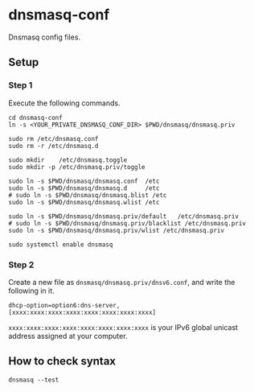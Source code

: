 # dnsmasq-conf
Dnsmasq config files.

## Setup
### Step 1
Execute the following commands.

```shell
cd dnsmasq-conf
ln -s <YOUR_PRIVATE_DNSMASQ_CONF_DIR> $PWD/dnsmasq/dnsmasq.priv

sudo rm /etc/dnsmasq.conf
sudo rm -r /etc/dnsmasq.d

sudo mkdir    /etc/dnsmasq.toggle
sudo mkdir -p /etc/dnsmasq.priv/toggle

sudo ln -s $PWD/dnsmasq/dnsmasq.conf  /etc
sudo ln -s $PWD/dnsmasq/dnsmasq.d     /etc
# sudo ln -s $PWD/dnsmasq/dnsmasq.blist /etc
sudo ln -s $PWD/dnsmasq/dnsmasq.wlist /etc

sudo ln -s $PWD/dnsmasq/dnsmasq.priv/default   /etc/dnsmasq.priv
# sudo ln -s $PWD/dnsmasq/dnsmasq.priv/blacklist /etc/dnsmasq.priv
sudo ln -s $PWD/dnsmasq/dnsmasq.priv/wlist /etc/dnsmasq.priv

sudo systemctl enable dnsmasq
```

### Step 2
Create a new file as `dnsmasq/dnsmasq.priv/dnsv6.conf`, and write the following in it.

```
dhcp-option=option6:dns-server,[xxxx:xxxx:xxxx:xxxx:xxxx:xxxx:xxxx:xxxx]
```

`xxxx:xxxx:xxxx:xxxx:xxxx:xxxx:xxxx:xxxx` is your IPv6 global unicast address assigned at your computer.

## How to check syntax
```
dnsmasq --test
```
